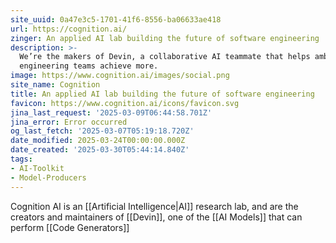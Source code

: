 ```yaml
---
site_uuid: 0a47e3c5-1701-41f6-8556-ba06633ae418
url: https://cognition.ai/
zinger: An applied AI lab building the future of software engineering
description: >-
  We’re the makers of Devin, a collaborative AI teammate that helps ambitious
  engineering teams achieve more.
image: https://www.cognition.ai/images/social.png
site_name: Cognition
title: An applied AI lab building the future of software engineering
favicon: https://www.cognition.ai/icons/favicon.svg
jina_last_request: '2025-03-09T06:44:58.701Z'
jina_error: Error occurred
og_last_fetch: '2025-03-07T05:19:18.720Z'
date_modified: 2025-03-24T00:00:00.000Z
date_created: '2025-03-30T05:44:14.840Z'
tags:
- AI-Toolkit
- Model-Producers
---
```









Cognition AI is an [[Artificial Intelligence|AI]] research lab, and are the creators and maintainers of [[Devin]], one of the [[AI Models]] that can perform [[Code Generators]]
